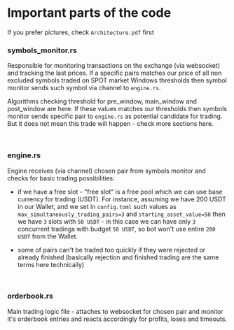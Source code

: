 # Important parts of the code

If you prefer pictures, check `Architecture.pdf` first

### symbols_monitor.rs

Responsible for monitoring transactions on the exchange (via websocket) and tracking the last prices. If a specific
pairs matches our price of all non excluded symbols traded on SPOT market Windows thresholds then symbol monitor sends
such symbol via channel to `engine.rs`.

Algorithms checking threshold for pre_window, main_window and post_window are here. If these values matches our
thresholds then symbols monitor sends specific pair to `engine.rs` as potential candidate for trading.
But it does not mean this trade will happen - check more sections here.

&nbsp;

### engine.rs

Engine receives (via channel) chosen pair from symbols monitor and checks for basic trading possibilities:

- if we have a free slot - "free slot" is a free pool which we can use base currency for trading (USDT). For instance,
  assuming we have 200 USDT in our Wallet, and we set in `config.toml` such values
  as `max_simultaneously_trading_pairs=3`
  and `starting_asset_value=50` then we have `3` slots with `50 USDT` - in this case we can have only `3` concurrent
  tradings with budget `50 USDT`, so bot won't use entire `200 USDT` from the Wallet.

- some of pairs can't be traded too quickly if they were rejected or already finished (basically rejection and finished
  trading are the same terms here technically)

&nbsp;

### orderbook.rs

Main trading logic file - attaches to websocket for chosen pair and monitor it's orderbook entries and reacts
accordingly for profits, loses and timeouts.
